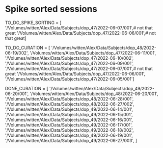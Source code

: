 # Spike sorted sessions

TO_DO_SPIKE_SORTING = [
'/Volumes/witten/Alex/Data/Subjects/dop_47/2022-06-07/001',# not that great
'/Volumes/witten/Alex/Data/Subjects/dop_47/2022-06-06/001',# not that great]

TO_DO_CURATION = [
'/Volumes/witten/Alex/Data/Subjects/dop_48/2022-06-19/002',
'/Volumes/witten/Alex/Data/Subjects/dop_47/2022-06-11/001',
'/Volumes/witten/Alex/Data/Subjects/dop_47/2022-06-10/002',
'/Volumes/witten/Alex/Data/Subjects/dop_47/2022-06-09/001',
'/Volumes/witten/Alex/Data/Subjects/dop_47/2022-06-07/001',# not that great
'/Volumes/witten/Alex/Data/Subjects/dop_47/2022-06-06/001',
'/Volumes/witten/Alex/Data/Subjects/dop_47/2022-06-05/001']

DONE_CURATION = [
'/Volumes/witten/Alex/Data/Subjects/dop_49/2022-06-20/001',
'/Volumes/witten/Alex/Data/Subjects/dop_48/2022-06-20/001',
'/Volumes/witten/Alex/Data/Subjects/dop_48/2022-06-28/001',
'/Volumes/witten/Alex/Data/Subjects/dop_48/2022-06-27/002',
'/Volumes/witten/Alex/Data/Subjects/dop_49/2022-06-14/001',
'/Volumes/witten/Alex/Data/Subjects/dop_49/2022-06-15/001',
'/Volumes/witten/Alex/Data/Subjects/dop_49/2022-06-16/001',
'/Volumes/witten/Alex/Data/Subjects/dop_49/2022-06-17/001',
'/Volumes/witten/Alex/Data/Subjects/dop_49/2022-06-18/002',
'/Volumes/witten/Alex/Data/Subjects/dop_49/2022-06-19/001',
'/Volumes/witten/Alex/Data/Subjects/dop_49/2022-06-27/003',
]